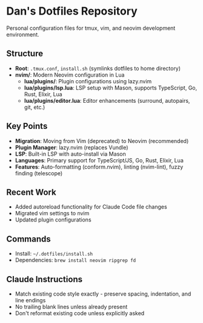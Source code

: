 # Dan's Dotfiles Repository

Personal configuration files for tmux, vim, and neovim development environment.

## Structure
- **Root**: `.tmux.conf`, `install.sh` (symlinks dotfiles to home directory)
- **nvim/**: Modern Neovim configuration in Lua
  - **lua/plugins/**: Plugin configurations using lazy.nvim
  - **lua/plugins/lsp.lua**: LSP setup with Mason, supports TypeScript, Go, Rust, Elixir, Lua
  - **lua/plugins/editor.lua**: Editor enhancements (surround, autopairs, git, etc.)

## Key Points
- **Migration**: Moving from Vim (deprecated) to Neovim (recommended)
- **Plugin Manager**: lazy.nvim (replaces Vundle)
- **LSP**: Built-in LSP with auto-install via Mason
- **Languages**: Primary support for TypeScript/JS, Go, Rust, Elixir, Lua
- **Features**: Auto-formatting (conform.nvim), linting (nvim-lint), fuzzy finding (telescope)

## Recent Work
- Added autoreload functionality for Claude Code file changes
- Migrated vim settings to nvim
- Updated plugin configurations

## Commands
- Install: `~/.dotfiles/install.sh`
- Dependencies: `brew install neovim ripgrep fd`

## Claude Instructions
- Match existing code style exactly - preserve spacing, indentation, and line endings
- No trailing blank lines unless already present
- Don't reformat existing code unless explicitly asked